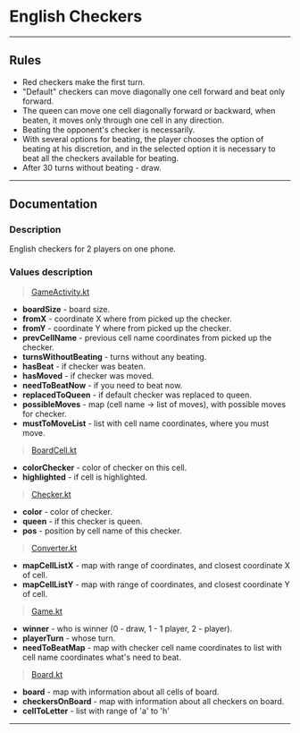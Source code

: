 # English Checkers
___
## Rules
* Red checkers make the first turn. 
* "Default" checkers can move diagonally one cell forward and beat only forward. 
* The queen can move one cell diagonally forward or backward, when beaten, it moves only through one cell in any direction.
* Beating the opponent's checker is necessarily. 
* With several options for beating, the player chooses the option of beating at his discretion, and in the selected
  option it is necessary to beat all the checkers available for beating.
* After 30 turns without beating - draw.
___
## Documentation
### Description

English checkers for 2 players on one phone.

### Values description
> [GameActivity.kt](https://github.com/qvchoq/EnglishCheckers/blob/master/app/src/main/java/com/coursework/englishcheckers/controller/GameActivity.kt)
* **boardSize** - board size.
* **fromX** - coordinate X where from picked up the checker.
* **fromY** - coordinate Y where from picked up the checker.
* **prevCellName** - previous cell name coordinates from picked up the checker.
* **turnsWithoutBeating** - turns without any beating.
* **hasBeat** - if checker was beaten.
* **hasMoved** - if checker was moved.
* **needToBeatNow** - if you need to beat now.
* **replacedToQueen** - if default checker was replaced to queen.
* **possibleMoves** - map (cell name -> list of moves), with possible moves for checker.
* **mustToMoveList** - list with cell name coordinates, where you must move.
> [BoardCell.kt](https://github.com/qvchoq/EnglishCheckers/blob/master/app/src/main/java/com/coursework/englishcheckers/model/BoardCell.kt)
* **colorChecker** - color of checker on this cell.
* **highlighted** - if cell is highlighted.
> [Checker.kt](https://github.com/qvchoq/EnglishCheckers/blob/master/app/src/main/java/com/coursework/englishcheckers/model/Checker.kt)
* **color** - color of checker.
* **queen** - if this checker is queen.
* **pos** - position by cell name of this checker.
> [Converter.kt](https://github.com/qvchoq/EnglishCheckers/blob/master/app/src/main/java/com/coursework/englishcheckers/model/Converter.kt)
* **mapCellListX** - map with range of coordinates, and closest coordinate X of cell. 
* **mapCellListY** - map with range of coordinates, and closest coordinate Y of cell.
> [Game.kt](https://github.com/qvchoq/EnglishCheckers/blob/master/app/src/main/java/com/coursework/englishcheckers/model/Game.kt)
* **winner** - who is winner (0 - draw, 1 - 1 player, 2 - player).
* **playerTurn** - whose turn.
* **needToBeatMap** - map with checker cell name coordinates to list with cell name coordinates what's need to beat.
> [Board.kt](https://github.com/qvchoq/EnglishCheckers/blob/master/app/src/main/java/com/coursework/englishcheckers/view/Board.kt)
* **board** - map with information about all cells of board.
* **checkersOnBoard** - map with information about all checkers on board.
* **cellToLetter** - list with range of 'a' to 'h'
___
